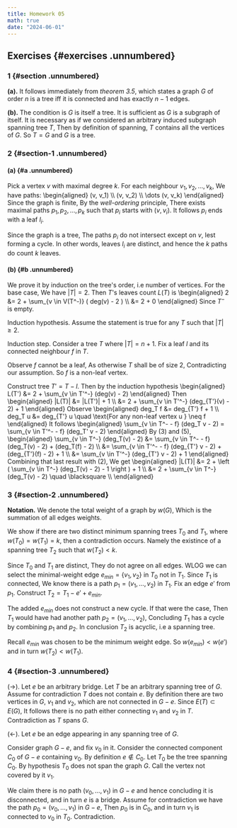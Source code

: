 ```yaml
---
title: Homework 05
math: true
date: "2024-06-01"
---
```


## Exercises {#exercises .unnumbered}

### 1 {#section .unnumbered}

**(a).** It follows immediately from *theorem 3.5*, which states a graph
$G$ of order $n$ is a tree iff it is connected and has exactly $n-1$
edges.

**(b).** The condition is $G$ is itself a tree. It is sufficient as $G$
is a subgraph of itself. It is necessary as if we considered an
arbitrary induced subgraph spanning tree $T$, Then by definition of
spanning, $T$ contains all the vertices of $G$. So $T = G$ and $G$ is a
tree.

### 2 {#section-1 .unnumbered}

#### (a) {#a .unnumbered}

Pick a vertex $v$ with maximal degree $k$. For each neighbour
$v_1, v_2, \dots, v_k$, We have paths:
\begin{aligned}
    (v, v_1) \\\\
    (v, v_2) \\\\
    \dots
    (v, v_k)
\end{aligned}
Since the graph is finite, By the *well-ordering* principle, There exists maximal paths $p_1, p_2, \dots, p_k$ such that $p_i$ starts with $(v, v_i)$. It follows $p_i$ ends with a leaf $l_i$.

Since the graph is a tree, The paths $p_i$ do not intersect except on $v$, lest forming a cycle. In other words, leaves $l_i$ are distinct, and hence the $k$ paths do count $k$ leaves.

#### (b) {#b .unnumbered}

We prove it by induction on the tree's order, i.e number of vertices. For the base case, We have $|T| = 2$. Then $T$'s leaves count $L(T)$ is
\begin{aligned}
    2 &= 2 + \sum_{v \in V(T^-)} ( deg(v) - 2 ) \\\\
    &= 2 + 0
\end{aligned}
Since $T^-$ is empty.

Induction hypothesis. Assume the statement is true for any $T$ such that $|T| \geq 2$.

Induction step. Consider a tree $T$ where $|T| = n+1$. Fix a leaf $l$ and its connected neighbour $f$ in $T$.

Observe $f$ cannot be a leaf, As otherwise $T$ shall be of size $2$, Contradicting our assumption. So $f$ is a non-leaf vertex.

Construct tree $T' = T - l$. Then by the induction hypothesis
\begin{aligned}
    L(T') &= 2 + \sum_{v \in T'^-} (deg(v) - 2)
\end{aligned}
Then
\begin{aligned}
    |L(T)| &= |L(T')| + 1 \\\\
    &= 2 + \sum_{v \in T'^-} (deg_{T'}(v) - 2) + 1
\end{aligned}
Observe
\begin{aligned}
    deg_T f &= deg_{T'} f + 1 \\\\
    deg_T u &= deg_{T'} u \quad \text{For any non-leaf vertex u } \neq f
\end{aligned}
It follows
\begin{aligned}
    \sum_{v \in T^- - f} (deg_T v - 2) = \sum_{v \in T'^- - f} (deg_T' v - 2)
\end{aligned}
By $(3)$ and $(5)$,
\begin{aligned}
    \sum_{v \in T^-} (deg_T(v) - 2) &= \sum_{v \in T^- - f} (deg_T(v) - 2) + (deg_T(f) - 2) \\\\
    &= \sum_{v \in T'^- - f} (deg_{T'} v - 2) + (deg_{T'}(f) - 2) + 1 \\\\
    &= \sum_{v \in T'^-} (deg_{T'} v - 2) + 1
\end{aligned}
Combining that last result with (2), We get
\begin{aligned}
    |L(T)| &= 2 + \left ( \sum_{v \in T^-} (deg_T(v) - 2) - 1 \right ) + 1 \\\\
    &= 2 + \sum_{v \in T^-} (deg_T(v) - 2) \quad \blacksquare \\\\
\end{aligned}

### 3 {#section-2 .unnumbered}

**Notation.** We denote the total weight of a graph by $w(G)$, Which is the summation of all edges weights.

We show if there are two distinct minimum spanning trees $T_0$ and $T_1$, where $w(T_0) = w(T_1) = k$, then a contradiction occurs. Namely the existince of a spanning tree $T_2$ such that $w(T_2) < k$.

Since $T_0$ and $T_1$ are distinct, They do not agree on all edges. WLOG we can select the minimal-weight edge $e_{min} = \{ v_1, v_2 \}$ in $T_0$ not in $T_1$. Since $T_1$ is connected, We know there is a path $p_1 = (v_1, \dots, v_2)$ in $T_1$. Fix an edge $e'$ from $p_1$. Construct $T_2 = T_1 - e' + e_{min}$.

The added $e_{min}$ does not construct a new cycle. If that were the case, Then $T_1$ would have had another path $p_2 = (v_1, \dots, v_2)$, Concluding $T_1$ has a cycle by combining $p_1$ and $p_2$. In conclusion $T_2$ is acyclic, i.e a spanning tree.

Recall $e_{min}$ was chosen to be the minimum weight edge. So $w(e_{min}) < w(e')$ and in turn $w(T_2) < w(T_1)$.

### 4 {#section-3 .unnumbered}

$(\rightarrow)$. Let $e$ be an arbitrary bridge. Let $T$ be an arbitrary spanning tree of $G$. Assume for contradiction $T$ does not contain $e$. By definition there are two vertices in $G$, $v_1$ and $v_2$, which are not connected in $G - e$. Since $E(T) \subset E(G)$, It follows there is no path either connecting $v_1$ and $v_2$ in $T$. Contradiction as $T$ spans $G$.

$(\leftarrow)$. Let $e$ be an edge appearing in any spanning tree of $G$.

Consider graph $G-e$, and fix $v_0$ in it. Consider the connected component $C_0$ of $G-e$ containing $v_0$. By definition $e \notin C_0$. Let $T_0$ be the tree spanning $C_0$. By hypothesis $T_0$ does not span the graph $G$. Call the vertex not covered by it $v_1$.

We claim there is no path $(v_0, \dots, v_1)$ in $G-e$ and hence concluding it is disconnected, and in turn $e$ is a bridge. Assume for contradiction we have the path $p_0 = (v_0, \dots, v_1)$ in $G-e$, Then $p_0$ is in $C_0$, and in turn $v_1$ is connected to $v_0$ in $T_0$. Contradiction.
